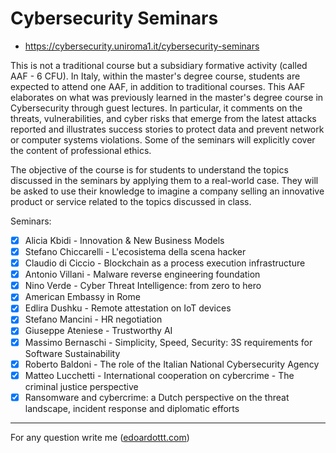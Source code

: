 # Cybersecurity Seminars

- https://cybersecurity.uniroma1.it/cybersecurity-seminars

This is not a traditional course but a subsidiary formative activity (called AAF - 6 CFU). In Italy, within the master's degree course, students are expected to attend one AAF, in addition to traditional courses. This AAF elaborates on what was previously learned in the master's degree course in Cybersecurity through guest lectures. In particular, it comments on the threats, vulnerabilities, and cyber risks that emerge from the latest attacks reported and illustrates success stories to protect data and prevent network or computer systems violations. Some of the seminars will explicitly cover the content of professional ethics.

The objective of the course is for students to understand the topics discussed in the seminars by applying them to a real-world case. They will be asked to use their knowledge to imagine a company selling an innovative product or service related to the topics discussed in class.

Seminars:

- [x] Alicia Kbidi - Innovation & New Business Models
- [x] Stefano Chiccarelli - L'ecosistema della scena hacker
- [x] Claudio di Ciccio - Blockchain as a process execution infrastructure
- [x] Antonio Villani - Malware reverse engineering foundation
- [x] Nino Verde - Cyber Threat Intelligence: from zero to hero
- [x] American Embassy in Rome
- [x] Edlira Dushku - Remote attestation on IoT devices
- [x] Stefano Mancini - HR negotiation
- [x] Giuseppe Ateniese - Trustworthy AI
- [x] Massimo Bernaschi - Simplicity, Speed, Security: 3S requirements for Software Sustainability
- [x] Roberto Baldoni - The role of the Italian National Cybersecurity Agency
- [x] Matteo Lucchetti - International cooperation on cybercrime - The criminal justice perspective
- [x] Ransomware and cybercrime: a Dutch perspective on the threat landscape, incident response and diplomatic efforts

---------

For any question write me ([edoardottt.com](https://edoardottt.com/))
